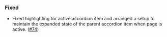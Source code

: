<!--
A new scriv changelog fragment.

Uncomment the section that is right (remove the HTML comment wrapper).
-->

<!--
### Removed

- A bullet item for the Removed category.

-->
<!--
### Added

- A bullet item for the Added category.

-->
<!--
### Changed

- A bullet item for the Changed category.

-->
<!--
### Deprecated

- A bullet item for the Deprecated category.

-->

### Fixed

- Fixed highlighting for active accordion item and arranged a setup to maintain the expanded state of the parent accordion item when page is active. ([#74](https://github.com/mckinsey/vizro/pull/74))

<!--
### Security

- A bullet item for the Security category.

-->
